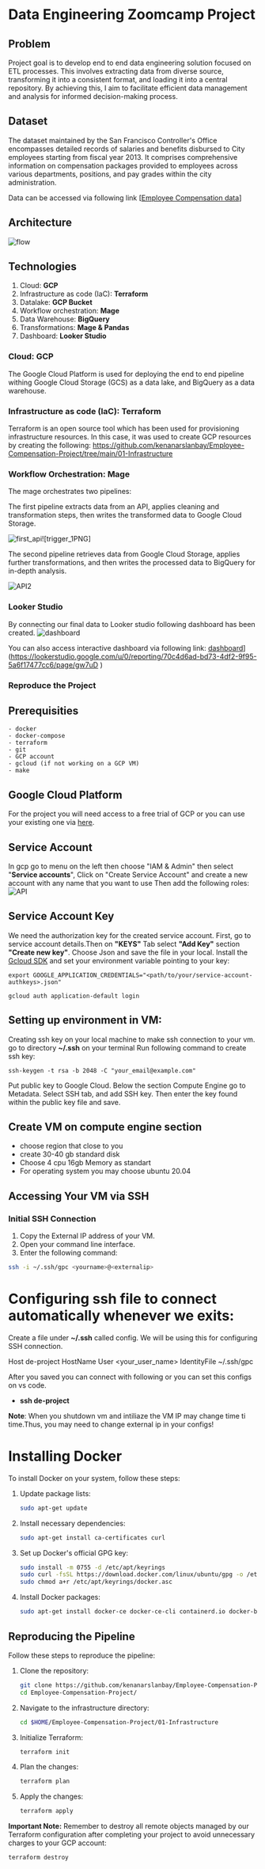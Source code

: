 # Data Engineering Zoomcamp Project

## Problem

Project goal is to develop end to end data engineering solution focused on ETL processes. This involves extracting data from diverse source, transforming it into a consistent format, and loading it into a central repository. By achieving this, I aim to facilitate efficient data management and analysis for informed decision-making process.

## Dataset
The dataset maintained by the San Francisco Controller's Office encompasses detailed records of salaries and benefits disbursed to City employees starting from fiscal year 2013. It comprises comprehensive information on compensation packages provided to employees across various departments, positions, and pay grades within the city administration.

Data can be accessed via following link [[Employee Compensation data](https://data.sfgov.org/City-Management-and-Ethics/Employee-Compensation/88g8-5mnd/about_data)]

## Architecture
![flow](https://github.com/kenanarslanbay/Employee-Compensation-Project/assets/66200735/45802d75-8757-4eb2-bc88-48a15bb77df7)

## Technologies
1. Cloud: **GCP**
2. Infrastructure as code (IaC): **Terraform**
3. Datalake: **GCP Bucket**
4. Workflow orchestration: **Mage** 
5. Data Warehouse: **BigQuery** 
6. Transformations: **Mage & Pandas**
7. Dashboard: **Looker Studio**

### Cloud: GCP
The Google Cloud Platform is used for deploying the end to end pipeline withing Google Cloud Storage (GCS) as a data lake, and BigQuery as a data warehouse.

### Infrastructure as code (IaC): Terraform
Terraform is an open source tool which has been used for provisioning infrastructure resources. In this case, it was used to create GCP resources by creating the following: https://github.com/kenanarslanbay/Employee-Compensation-Project/tree/main/01-Infrastructure 

### Workflow Orchestration: Mage
The mage orchestrates two pipelines:

The first pipeline extracts data from an API, applies cleaning and transformation steps, then writes the transformed data to Google Cloud Storage.

![first_api](https://github.com/kenanarslanbay/Employee-Compensation-Project/assets/66200735/89ac280c-2a3f-47b4-aa66-d40bb447f3ab)![trigger_1PNG]



The second pipeline retrieves data from Google Cloud Storage, applies further transformations, and then writes the processed data to BigQuery for in-depth analysis.

![API2](https://github.com/kenanarslanbay/Employee-Compensation-Project/assets/66200735/3b2aed29-8789-43b8-ae8a-42e130ed73d8)


### Looker Studio
By connecting our final data to Looker studio following dashboard has been created.
![dashboard](https://github.com/kenanarslanbay/Employee-Compensation-Project/assets/66200735/4e432f1e-2a3e-4155-97d0-2cf3ff0e206f)

You can also access interactive dashboard via following link: [dashboard](https://datastudio.google.com/s/kJWMinVHqMw)](https://lookerstudio.google.com/u/0/reporting/70c4d6ad-bd73-4df2-9f95-5a6f17477cc6/page/gw7uD )


### Reproduce the Project

 
## Prerequisities
    - docker
    - docker-compose
    - terraform
    - git
    - GCP account
    - gcloud (if not working on a GCP VM)
    - make
    
## Google Cloud Platform
For the project you will need access to a free trial of GCP or you can use your existing one via [here](https://cloud.google.com/free). 

## Service Account
In gcp go to menu on the left then choose "IAM & Admin" then select  "**Service accounts**",
Click on "Create Service Account" and create a new account with any name that you want to use
Then add the following roles: ![API](https://github.com/kenanarslanbay/Employee-Compensation-Project/assets/66200735/bfcbb30c-9b5c-4e53-9ae3-da9d53f003af)

## Service Account Key
We need the authorization key for the created service account. First, go to service account details.Then on **"KEYS"** Tab select **"Add Key"** section **"Create new key"**. Choose Json and save the file in your local.
Install the [Gcloud SDK](https://cloud.google.com/sdk/docs/install-sdk) and set your environment variable pointing to your key:
```
export GOOGLE_APPLICATION_CREDENTIALS="<path/to/your/service-account-authkeys>.json"

gcloud auth application-default login
```

## Setting up environment in VM:
Creating ssh key on your local machine to make ssh connection to your vm.
go to directory **~/.ssh** on your terminal
Run following command to create ssh key:
```
ssh-keygen -t rsa -b 2048 -C "your_email@example.com"
```
Put public key to Google Cloud. Below the section Compute Engine go to Metadata. Select SSH tab, and add SSH key. Then enter the key found within the public key file and save.

## Create VM on compute engine section
- choose region that close to you
- create 30-40 gb standard disk
- Choose 4 cpu 16gb Memory as standart
- For operating system you may choose ubuntu 20.04

## Accessing Your VM via SSH

### Initial SSH Connection
1. Copy the External IP address of your VM.
2. Open your command line interface.
3. Enter the following command:

```bash
ssh -i ~/.ssh/gpc <yourname>@<externalip>
```

# Configuring ssh file to connect automatically whenever we exits:
Create a file under **~/.ssh** called config. We will be using this for configuring SSH connection.

Host de-project
HostName <externalip>
User <your_user_name>
IdentityFile ~/.ssh/gpc
	
After you saved you can connect with following or you can set this configs on vs code.
- **ssh de-project**

**Note**: When you shutdown vm and intiliaze the VM IP may change time ti time.Thus, you may need to change external ip in your configs!

# Installing Docker

To install Docker on your system, follow these steps:

1. Update package lists:
    ```bash
    sudo apt-get update
    ```

2. Install necessary dependencies:
    ```bash
    sudo apt-get install ca-certificates curl
    ```

3. Set up Docker's official GPG key:
    ```bash
    sudo install -m 0755 -d /etc/apt/keyrings
    sudo curl -fsSL https://download.docker.com/linux/ubuntu/gpg -o /etc/apt/keyrings/docker.asc
    sudo chmod a+r /etc/apt/keyrings/docker.asc
    ```

4. Install Docker packages:
    ```bash
    sudo apt-get install docker-ce docker-ce-cli containerd.io docker-buildx-plugin docker-compose-plugin
    ```

## Reproducing the Pipeline

Follow these steps to reproduce the pipeline:

1. Clone the repository:
    ```bash
    git clone https://github.com/kenanarslanbay/Employee-Compensation-Project.git
    cd Employee-Compensation-Project/
    ```

2. Navigate to the infrastructure directory:
    ```bash
    cd $HOME/Employee-Compensation-Project/01-Infrastructure
    ```

3. Initialize Terraform:
    ```bash
    terraform init
    ```

4. Plan the changes:
    ```bash
    terraform plan
    ```

5. Apply the changes:
    ```bash
    terraform apply
    ```

**Important Note:** Remember to destroy all remote objects managed by our Terraform configuration after completing your project to avoid unnecessary charges to your GCP account:
```bash
terraform destroy

  



